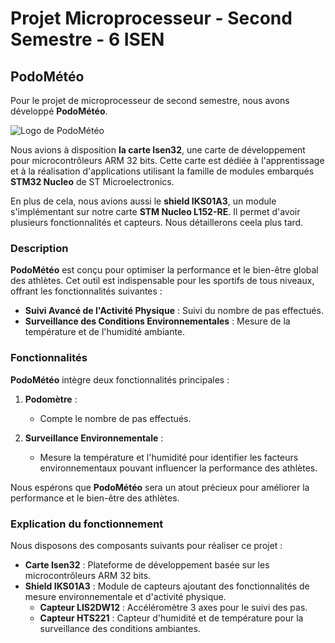 # Projet Microprocesseur - Second Semestre - 6 ISEN

## PodoMétéo

Pour le projet de microprocesseur de second semestre, nous avons développé **PodoMétéo**.

![Logo de PodoMétéo](images/podoMeteo_logo.jpg)

Nous avions à disposition **la carte Isen32**, une carte de développement pour microcontrôleurs ARM 32 bits. Cette carte est dédiée à l'apprentissage et à la réalisation d'applications utilisant la famille de modules embarqués **STM32 Nucleo** de ST Microelectronics.

En plus de cela, nous avions aussi le **shield IKS01A3**, un module s'implémentant sur notre carte **STM Nucleo L152-RE**. Il permet d'avoir plusieurs fonctionnalités et capteurs. Nous détaillerons ceela plus tard.

### Description

**PodoMétéo** est conçu pour optimiser la performance et le bien-être global des athlètes. Cet outil est indispensable pour les sportifs de tous niveaux, offrant les fonctionnalités suivantes :

- **Suivi Avancé de l'Activité Physique** : Suivi du nombre de pas effectués.
- **Surveillance des Conditions Environnementales** : Mesure de la température et de l'humidité ambiante.

### Fonctionnalités

**PodoMétéo** intègre deux fonctionnalités principales :

1. **Podomètre** :
   - Compte le nombre de pas effectués.

2. **Surveillance Environnementale** :
   - Mesure la température et l'humidité pour identifier les facteurs environnementaux pouvant influencer la performance des athlètes.

Nous espérons que **PodoMétéo** sera un atout précieux pour améliorer la performance et le bien-être des athlètes.

### Explication du fonctionnement

Nous disposons des composants suivants pour réaliser ce projet :

- **Carte Isen32** : Plateforme de développement basée sur les microcontrôleurs ARM 32 bits.
- **Shield IKS01A3** : Module de capteurs ajoutant des fonctionnalités de mesure environnementale et d'activité physique.
  - **Capteur LIS2DW12** : Accéléromètre 3 axes pour le suivi des pas.
  - **Capteur HTS221** : Capteur d'humidité et de température pour la surveillance des conditions ambiantes.
